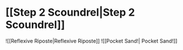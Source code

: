 # [[Step 2 Scoundrel|Step 2 Scoundrel]]
![[Reflexive Riposte|Reflexive Riposte]]
![[Pocket Sand!| Pocket Sand!]]